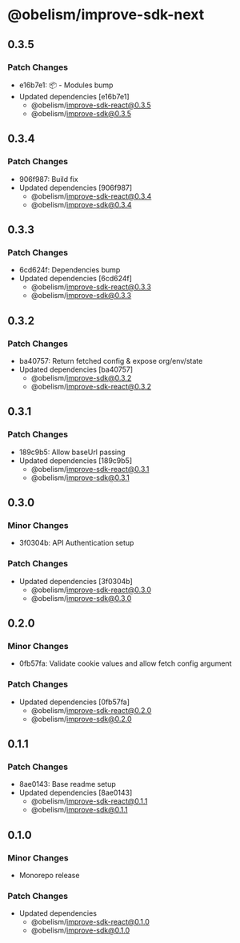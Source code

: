 # @obelism/improve-sdk-next

## 0.3.5

### Patch Changes

- e16b7e1: 📦 - Modules bump
- Updated dependencies [e16b7e1]
  - @obelism/improve-sdk-react@0.3.5
  - @obelism/improve-sdk@0.3.5

## 0.3.4

### Patch Changes

- 906f987: Build fix
- Updated dependencies [906f987]
  - @obelism/improve-sdk-react@0.3.4
  - @obelism/improve-sdk@0.3.4

## 0.3.3

### Patch Changes

- 6cd624f: Dependencies bump
- Updated dependencies [6cd624f]
  - @obelism/improve-sdk-react@0.3.3
  - @obelism/improve-sdk@0.3.3

## 0.3.2

### Patch Changes

- ba40757: Return fetched config & expose org/env/state
- Updated dependencies [ba40757]
  - @obelism/improve-sdk@0.3.2
  - @obelism/improve-sdk-react@0.3.2

## 0.3.1

### Patch Changes

- 189c9b5: Allow baseUrl passing
- Updated dependencies [189c9b5]
  - @obelism/improve-sdk-react@0.3.1
  - @obelism/improve-sdk@0.3.1

## 0.3.0

### Minor Changes

- 3f0304b: API Authentication setup

### Patch Changes

- Updated dependencies [3f0304b]
  - @obelism/improve-sdk-react@0.3.0
  - @obelism/improve-sdk@0.3.0

## 0.2.0

### Minor Changes

- 0fb57fa: Validate cookie values and allow fetch config argument

### Patch Changes

- Updated dependencies [0fb57fa]
  - @obelism/improve-sdk-react@0.2.0
  - @obelism/improve-sdk@0.2.0

## 0.1.1

### Patch Changes

- 8ae0143: Base readme setup
- Updated dependencies [8ae0143]
  - @obelism/improve-sdk-react@0.1.1
  - @obelism/improve-sdk@0.1.1

## 0.1.0

### Minor Changes

- Monorepo release

### Patch Changes

- Updated dependencies
  - @obelism/improve-sdk-react@0.1.0
  - @obelism/improve-sdk@0.1.0
